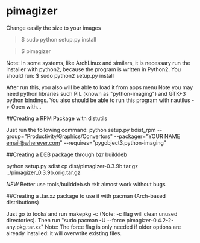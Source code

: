 # pimagizer
Change easily the size to your images

>$ sudo python setup.py install

>$ pimagizer

Note: In some systems, like ArchLinux and similars, it is necessary run the installer with python2, because the program is written in Python2. You should run:
$ sudo python2 setup.py install

After run this, you also will be able to load it from apps menu
Note you may need python libraries such PIL (known as "python-imaging") and GTK+3 python bindings.
You also should be able to run this program with nautilus -> Open with...

##Creating a RPM Package with distutils

Just run the following command:
python setup.py bdist_rpm --group="Productivity/Graphics/Convertors" --packager="YOUR NAME <email@wherever.com>" --requires="pygobject3,python-imaging"

##Creating a DEB package through bzr builddeb

python setup.py sdist
cp dist/pimagizer-0.3.9b.tar.gz ../pimagizer_0.3.9b.orig.tar.gz

*NEW* Better use tools/builddeb.sh =>It almost work without bugs

##Creating a .tar.xz package to use it with pacman (Arch-based distributions)

Just go to tools/ and run makepkg -c (Note: -c flag will clean unused directories).
Then run "sudo pacman -U --force pimagizer-0.4.2-2-any.pkg.tar.xz" Note: The force 
  flag is only needed if older options are already installed: it will overwrite existing files.